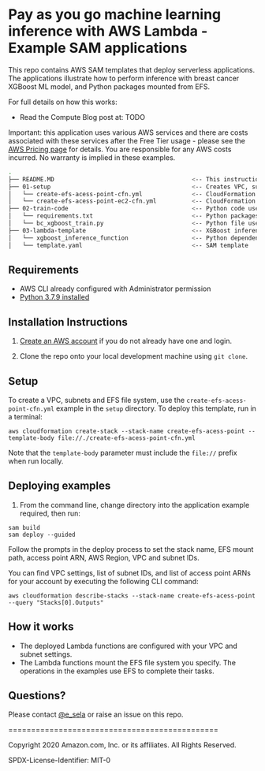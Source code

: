 # Pay as you go machine learning inference with AWS Lambda - Example SAM applications

This repo contains AWS SAM templates that deploy serverless applications. The applications illustrate how to perform inference with breast cancer XGBoost ML model, and Python packages mounted from EFS.

For full details on how this works:
- Read the Compute Blog post at: TODO

Important: this application uses various AWS services and there are costs associated with these services after the Free Tier usage - please see the [AWS Pricing page](https://aws.amazon.com/pricing/) for details. You are responsible for any AWS costs incurred. No warranty is implied in these examples.

```bash
.
├── README.MD                                       <-- This instructions file
├── 01-setup                                        <-- Creates VPC, subnets and EFS file system
│   └── create-efs-acess-point-cfn.yml              <-- CloudFormation template to creates VPC, subnets and EFS file system
│   └── create-efs-acess-point-ec2-cfn.yml          <-- CloudFormation template to creates VPC, subnets, EFS file system and EC2
├── 02-train-code                                   <-- Python code used to train breast cancel XGBoost Model
│   └── requirements.txt                            <-- Python packages needed for the training and inference
│   └── bc_xgboost_train.py                         <-- Python file used to train breast cancel XGBoost Model
├── 03-lambda-template                              <-- XGBoost inference function example to use VPC and EFS
│   └── xgboost_inference_function                  <-- Python dependencies and scripts
│   └── template.yaml                               <-- SAM template
```

## Requirements

* AWS CLI already configured with Administrator permission
* [Python 3.7.9 installed](https://www.python.org/downloads/release/python-379/)

## Installation Instructions

1. [Create an AWS account](https://portal.aws.amazon.com/gp/aws/developer/registration/index.html) if you do not already have one and login.

1. Clone the repo onto your local development machine using `git clone`.

## Setup

To create a VPC, subnets and EFS file system, use the `create-efs-acess-point-cfn.yml` example in the `setup` directory. To deploy this template, run in a terminal:

```
aws cloudformation create-stack --stack-name create-efs-acess-point --template-body file://./create-efs-acess-point-cfn.yml
```
Note that the `template-body` parameter must include the `file://` prefix when run locally.

## Deploying examples

1. From the command line, change directory into the application example required, then run:
```
sam build
sam deploy --guided
```
Follow the prompts in the deploy process to set the stack name, EFS mount path, access point ARN, AWS Region, VPC and subnet IDs.

You can find VPC settings, list of subnet IDs, and list of access point ARNs for your account by executing the following CLI command:
```
aws cloudformation describe-stacks --stack-name create-efs-acess-point --query "Stacks[0].Outputs"
```

## How it works

* The deployed Lambda functions are configured with your VPC and subnet settings.
* The Lambda functions mount the EFS file system you specify. The operations in the examples use EFS to complete their tasks.

## Questions?

Please contact [@e_sela](https://twitter.com/e_sela) or raise an issue on this repo.

==============================================

Copyright 2020 Amazon.com, Inc. or its affiliates. All Rights Reserved.

SPDX-License-Identifier: MIT-0